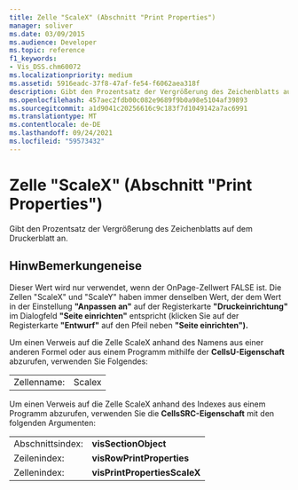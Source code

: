 ```yaml
---
title: Zelle "ScaleX" (Abschnitt "Print Properties")
manager: soliver
ms.date: 03/09/2015
ms.audience: Developer
ms.topic: reference
f1_keywords:
- Vis_DSS.chm60072
ms.localizationpriority: medium
ms.assetid: 5916eadc-37f8-47af-fe54-f6062aea318f
description: Gibt den Prozentsatz der Vergrößerung des Zeichenblatts auf dem Druckerblatt an.
ms.openlocfilehash: 457aec2fdb00c082e9689f9b0a98e5104af39893
ms.sourcegitcommit: a1d9041c20256616c9c183f7d1049142a7ac6991
ms.translationtype: MT
ms.contentlocale: de-DE
ms.lasthandoff: 09/24/2021
ms.locfileid: "59573432"
---
```

# <a name="scalex-cell-print-properties-section"></a>Zelle "ScaleX" (Abschnitt "Print Properties")

Gibt den Prozentsatz der Vergrößerung des Zeichenblatts auf dem Druckerblatt an.
  
## <a name="remarks"></a>HinwBemerkungeneise

Dieser Wert wird nur verwendet, wenn der OnPage-Zellwert FALSE ist. Die Zellen "ScaleX" und "ScaleY" haben immer denselben Wert, der dem Wert in der Einstellung **"Anpassen an"** auf der Registerkarte **"Druckeinrichtung"** im Dialogfeld **"Seite einrichten"** entspricht (klicken Sie auf der Registerkarte **"Entwurf"** auf den Pfeil neben **"Seite einrichten").** 
  
Um einen Verweis auf die Zelle ScaleX anhand des Namens aus einer anderen Formel oder aus einem Programm mithilfe der **CellsU-Eigenschaft** abzurufen, verwenden Sie Folgendes: 
  
|||
|:-----|:-----|
|Zellenname:  <br/> |Scalex  <br/> |
   
Um einen Verweis auf die Zelle ScaleX anhand des Indexes aus einem Programm abzurufen, verwenden Sie die **CellsSRC-Eigenschaft** mit den folgenden Argumenten: 
  
|||
|:-----|:-----|
|Abschnittsindex:  <br/> |**visSectionObject** <br/> |
|Zeilenindex:  <br/> |**visRowPrintProperties** <br/> |
|Zellenindex:  <br/> |**visPrintPropertiesScaleX** <br/> |
   

